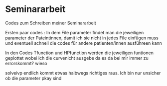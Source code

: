 # Seminararbeit
Codes zum Schreiben meiner Seminararbeit

Ersten paar codes :
In dem File parameter findet man die jeweiligen parameter der Pateintinnen, damit ich sie nicht in jedes File einfügen muss und eventuell schnell die codes für andere patienten/innen ausführeen kann 

In den Codes Tfunction und HPfunction werden die jeweiligen funtionen geplottet wobei ich die curvenicht ausgebe da es da bei mir immer zu errorskommt? wieso

solveivp endlich kommt etwas halbwegs richtiges raus. Ich bin nur unsicher ob die parameter  pkay sind
